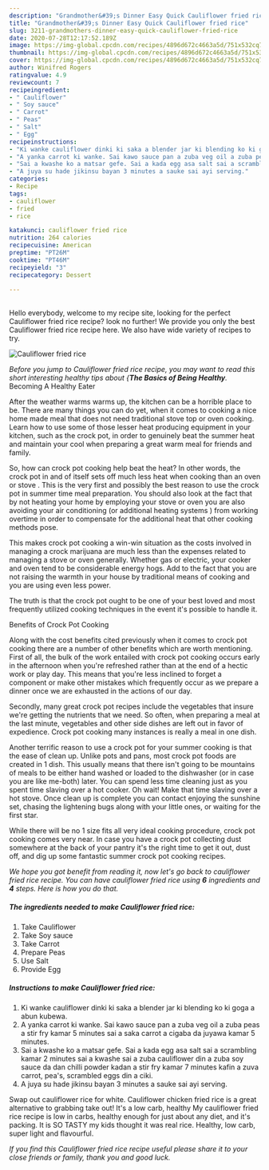 ```yaml
---
description: "Grandmother&#39;s Dinner Easy Quick Cauliflower fried rice"
title: "Grandmother&#39;s Dinner Easy Quick Cauliflower fried rice"
slug: 3211-grandmothers-dinner-easy-quick-cauliflower-fried-rice
date: 2020-07-28T12:17:52.189Z
image: https://img-global.cpcdn.com/recipes/4896d672c4663a5d/751x532cq70/cauliflower-fried-rice-recipe-main-photo.jpg
thumbnail: https://img-global.cpcdn.com/recipes/4896d672c4663a5d/751x532cq70/cauliflower-fried-rice-recipe-main-photo.jpg
cover: https://img-global.cpcdn.com/recipes/4896d672c4663a5d/751x532cq70/cauliflower-fried-rice-recipe-main-photo.jpg
author: Winifred Rogers
ratingvalue: 4.9
reviewcount: 7
recipeingredient:
- " Cauliflower"
- " Soy sauce"
- " Carrot"
- " Peas"
- " Salt"
- " Egg"
recipeinstructions:
- "Ki wanke cauliflower dinki ki saka a blender jar ki blending ko ki goga a abun kubewa."
- "A yanka carrot ki wanke. Sai kawo sauce pan a zuba veg oil a zuba peas a stir fry kamar 5 minutes sai a saka carrot a cigaba da juyawa kamar 5 minutes."
- "Sai a kwashe ko a matsar gefe. Sai a kada egg asa salt sai a scrambling kamar 2 minutes sai a kwashe sai a zuba cauliflower din a zuba soy sauce da dan chilli powder kadan a stir fry kamar 7 minutes kafin a zuva carrot, pea&#39;s, scrambled eggs din a ciki."
- "A juya su hade jikinsu bayan 3 minutes a sauke sai ayi serving."
categories:
- Recipe
tags:
- cauliflower
- fried
- rice

katakunci: cauliflower fried rice 
nutrition: 264 calories
recipecuisine: American
preptime: "PT26M"
cooktime: "PT46M"
recipeyield: "3"
recipecategory: Dessert

---
```

<br>
Hello everybody, welcome to my recipe site, looking for the perfect Cauliflower fried rice recipe? look no further! We provide you only the best Cauliflower fried rice recipe here. We also have wide variety of recipes to try.
<br>


![Cauliflower fried rice](https://img-global.cpcdn.com/recipes/4896d672c4663a5d/751x532cq70/cauliflower-fried-rice-recipe-main-photo.jpg)

<i>Before you jump to Cauliflower fried rice recipe, you may want to read this short interesting healthy tips about {<strong>The Basics of Being Healthy</strong>.</i>
Becoming A Healthy Eater


After the weather warms warms up, the kitchen can be a horrible place to be. There are many things you can do yet, when it comes to cooking a nice home made meal that does not need traditional stove top or oven cooking. Learn how to use some of those lesser heat producing equipment in your kitchen, such as the crock pot, in order to genuinely beat the summer heat and maintain your cool when preparing a great warm meal for friends and family.

So, how can crock pot cooking help beat the heat? In other words, the crock pot in and of itself sets off much less heat when cooking than an oven or stove . This is the very first and possibly the best reason to use the crock pot in summer time meal preparation. You should also look at the fact that by not heating your home by employing your stove or oven you are also avoiding your air conditioning (or additional heating systems ) from working overtime in order to compensate for the additional heat that other cooking methods pose.

This makes crock pot cooking a win-win situation as the costs involved in managing a crock marijuana are much less than the expenses related to managing a stove or oven generally. Whether gas or electric, your cooker and oven tend to be considerable energy hogs. Add to the fact that you are not raising the warmth in your house by traditional means of cooking and you are using even less power.

 The truth is that the crock pot ought to be one of your best loved and most frequently utilized cooking techniques in the event it's possible to handle it.  

Benefits of Crock Pot Cooking

Along with the cost benefits cited previously when it comes to crock pot cooking there are a number of other benefits which are worth mentioning. First of all, the bulk of the work entailed with crock pot cooking occurs early in the afternoon when you're refreshed rather than at the end of a hectic work or play day. This means that you're less inclined to forget a component or make other mistakes which frequently occur as we prepare a dinner once we are exhausted in the actions of our day.

Secondly, many great crock pot recipes include the vegetables that insure we're getting the nutrients that we need. So often, when preparing a meal at the last minute, vegetables and other side dishes are left out in favor of expedience. Crock pot cooking many instances is really a meal in one dish.

Another terrific reason to use a crock pot for your summer cooking is that the ease of clean up.  Unlike pots and pans, most crock pot foods are created in 1 dish. This usually means that there isn't going to be mountains of meals to be either hand washed or loaded to the dishwasher (or in case you are like me-both) later. You can spend less time cleaning just as you spent time slaving over a hot cooker. Oh wait! Make that time slaving over a hot stove. Once clean up is complete you can contact enjoying the sunshine set, chasing the lightening bugs along with your little ones, or waiting for the first star.

While there will be no 1 size fits all very ideal cooking procedure, crock pot cooking comes very near. In case you have a crock pot collecting dust somewhere at the back of your pantry it's the right time to get it out, dust off, and dig up some fantastic summer crock pot cooking recipes.


<i>We hope you got benefit from reading it, now let's go back to cauliflower fried rice recipe. You can have cauliflower fried rice using <strong>6</strong> ingredients and <strong>4</strong> steps. Here is how you do that.
</i>

##### The ingredients needed to make Cauliflower fried rice:

1. Take  Cauliflower
1. Take  Soy sauce
1. Take  Carrot
1. Prepare  Peas
1. Use  Salt
1. Provide  Egg


##### Instructions to make Cauliflower fried rice:

1. Ki wanke cauliflower dinki ki saka a blender jar ki blending ko ki goga a abun kubewa.
1. A yanka carrot ki wanke. Sai kawo sauce pan a zuba veg oil a zuba peas a stir fry kamar 5 minutes sai a saka carrot a cigaba da juyawa kamar 5 minutes.
1. Sai a kwashe ko a matsar gefe. Sai a kada egg asa salt sai a scrambling kamar 2 minutes sai a kwashe sai a zuba cauliflower din a zuba soy sauce da dan chilli powder kadan a stir fry kamar 7 minutes kafin a zuva carrot, pea&#39;s, scrambled eggs din a ciki.
1. A juya su hade jikinsu bayan 3 minutes a sauke sai ayi serving.


Swap out cauliflower rice for white. Cauliflower chicken fried rice is a great alternative to grabbing take out! It&#39;s a low carb, healthy My cauliflower fried rice recipe is low in carbs, healthy enough for just about any diet, and it&#39;s packing. It is SO TASTY my kids thought it was real rice. Healthy, low carb, super light and flavourful. 

<i>If you find this Cauliflower fried rice recipe useful please share it to your close friends or family, thank you and good luck.</i>
